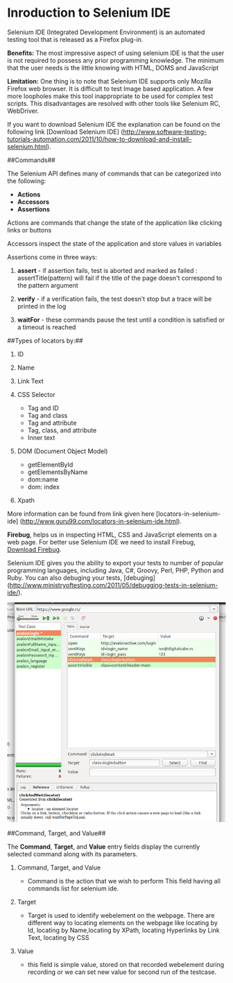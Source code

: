 # Inroduction to Selenium IDE


Selenium IDE (Integrated Development Environment) is an automated testing tool that is released as a Firefox plug-in.

**Benefits:** The most impressive aspect of using selenium IDE is that the user is not required to possess any prior programming knowledge. The minimum that the user needs is the little knowing with HTML, DOMS and JavaScript

**Limitation:** One thing is to note that Selenium IDE supports only Mozilla Firefox web browser. It is difficult to test Image based application. A few more loopholes make this tool inappropriate to be used for complex test scripts. This disadvantages are resolved with other tools like Selenium RC, WebDriver.

If you want to download Selenium IDE  the explanation can be found on the following link [Download Selenium IDE]
(http://www.software-testing-tutorials-automation.com/2011/10/how-to-download-and-install-selenium.html).


##Commands##


The Selenium API defines many of commands that can be categorized into the following:
- **Actions**
- **Accessors**
- **Assertions**

Actions are commands that change the state of the application like clicking links or buttons

Accessors inspect the state of the application and store values in variables

Assertions come in three ways:

1. **assert** - if assertion fails, test is aborted and marked as failed : assertTitle(pattern) will fail if the title of the page doesn't
correspond to the pattern argument

2. **verify** - if a verification fails, the test doesn’t stop but a trace will be printed in the log

3. **waitFor** - these commands pause the test until a condition is satisfied or a
timeout is reached


##Types of locators by:##

1. ID

2. Name

3. Link Text

4. CSS Selector
    * Tag and ID
    * Tag and class
    * Tag and attribute
    * Tag, class, and attribute
    * Inner text

5. DOM (Document Object Model)
    * getElementById
    * getElementsByName
    * dom:name
    * dom: index
6. Xpath

More information can be found from link given here [locators-in-selenium-ide] (http://www.guru99.com/locators-in-selenium-ide.html).

**Firebug**, helps us in inspecting HTML, CSS and JavaScript elements on a web page. For better use Selenium IDE we need to install Firebug, [Download Firebug](https://getfirebug.com/downloads).

Selenium IDE gives you the ability to export your tests to number of popular programming languages, including Java, C#,
Groovy, Perl, PHP, Python and Ruby.
You can also debuging your tests, [debuging] (http://www.ministryoftesting.com/2011/05/debugging-tests-in-selenium-ide/).

![Selenium IDE Example](https://raw.githubusercontent.com/digital-cube/edu/master/Selenium/2016-11-8-selenium/seleniumide.png)

##Command, Target, and Value##

The **Command**, **Target**, and **Value** entry fields display the currently selected command along with its parameters.

1. Command, Target, and Value
	* Command is the action that we wish to perform This field having all commands list for selenium ide.

2. Target
	* Target is used to identify webelement on the webpage.
	 There are different way to locating elements on the webpage like locating by Id, locating by Name,locating by XPath,
	  locating Hyperlinks by Link Text, locating by CSS

3. Value
	* this field is simple value, stored on that recorded webelement during recording or we can set new value for second run of the testcase.




